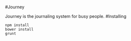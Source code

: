 #Journey

Journey is the journaling system for busy people.
#Installing
```shell
npm install
bower install
grunt
```